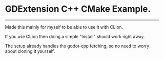 # GDExtension C++ CMake Example.
---

Made this mainly for myself to be able to use it with CLion.

If you use CLion then doing a simple "Install" should work right away.

The setup already handles the godot-cpp fetching, so no need to worry about cloning it yourself.
